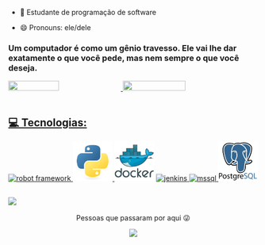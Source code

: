 - 🔭 Estudante de programação de software

- 😄 Pronouns: ele/dele

### Um computador é como um gênio travesso. Ele vai lhe dar exatamente o que você pede, mas nem sempre o que você deseja. # 

<div>
  <a href="https://github.com/LucasRodriguees">
   <img  src="https://github-readme-stats.vercel.app/api?username=LucasRodriguees&show_icons=true&theme=algolia&include_all_commits=true&count_private=true" width="45%" height="20%"/>
   
  <img  src="https://github-readme-stats.vercel.app/api/top-langs/?username=LucasRodriguees&layout=compact&langs_count=7&theme=algolia" width="50%" height="50%"/>
  
</div>
 
<div style="display: inline_block"><br>
 
 ## 💻 Tecnologias:
       
<p align="left"> <a href="https://robotframework.org/" target="_blank"> <img src="https://upload.wikimedia.org/wikipedia/commons/e/e4/Robot-framework-logo.png" alt="robot framework" width="80" height="80"/> </a> <a href="https://www.docker.com/" target="_blank"> <a href="https://www.python.org" target="_blank"> <img src="https://raw.githubusercontent.com/devicons/devicon/master/icons/python/python-original.svg" alt="python" width="80" height="80"/> </a> <img src="https://raw.githubusercontent.com/devicons/devicon/master/icons/docker/docker-original-wordmark.svg" alt="docker" width="80" height="80"/> </a> <a href="https://www.jenkins.io" target="_blank"> <img src="https://www.vectorlogo.zone/logos/jenkins/jenkins-icon.svg" alt="jenkins" width="80" height="80"/> </a> </a> <a href="https://www.microsoft.com/en-us/sql-server" target="_blank"> <img src="https://www.svgrepo.com/show/303229/microsoft-sql-server-logo.svg" alt="mssql" width="80" height="80"/> </a> <a href="https://www.oracle.com/" target="_blank">  </a> <a href="https://www.postgresql.org" target="_blank"> <img src="https://raw.githubusercontent.com/devicons/devicon/master/icons/postgresql/postgresql-original-wordmark.svg" alt="postgresql" width="80" height="80"/> </a>  
  
</div>
  
  ##
 
<div> 
 

  <a href="https://www.linkedin.com/in/lucas-rodrigues-a264111b1/" target="_blank"><img src="https://img.shields.io/badge/-LinkedIn-%230077B5?style=for-the-badge&logo=linkedin&logoColor=white" target="_blank"></a> 

 
 
 
 <p align="center"> Pessoas que passaram por aqui 😜 </p>
<p align="center">   <img alingn="center" src="https://profile-counter.glitch.me/SeuPerfildoGitHub/count.svg" /></p>
